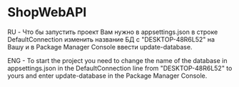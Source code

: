 # ShopWebAPI
RU - Что бы запустить проект Вам нужно в appsettings.json в строке DefaultConnection изменить название БД с "DESKTOP-48R6L52" на Вашу и в Package Manager Console ввести update-database.

ENG - To start the project you need to change the name of the database in appsettings.json in the DefaultConnection line from "DESKTOP-48R6L52" to yours and enter update-database in the Package Manager Console.
